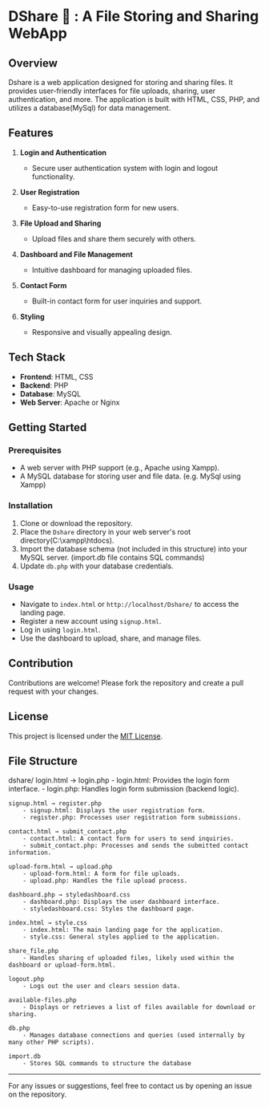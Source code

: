 # DShare 📨 : A File Storing and Sharing WebApp

## Overview
Dshare is a web application designed for storing and sharing files. It provides user-friendly interfaces for file uploads, sharing, user authentication, and more. The application is built with HTML, CSS, PHP, and utilizes a database(MySql) for data management.

## Features
1. **Login and Authentication**
   - Secure user authentication system with login and logout functionality.

2. **User Registration**
   - Easy-to-use registration form for new users.

3. **File Upload and Sharing**
   - Upload files and share them securely with others.

4. **Dashboard and File Management**
   - Intuitive dashboard for managing uploaded files.

5. **Contact Form**
   - Built-in contact form for user inquiries and support.

6. **Styling**
   - Responsive and visually appealing design.

## Tech Stack
- **Frontend**: HTML, CSS
- **Backend**: PHP
- **Database**: MySQL
- **Web Server**: Apache or Nginx

## Getting Started
### Prerequisites
- A web server with PHP support (e.g., Apache using Xampp).
- A MySQL database for storing user and file data. (e.g. MySql using Xampp)

### Installation
1. Clone or download the repository.
2. Place the `Dshare` directory in your web server's root directory(C:\xampp\htdocs).
3. Import the database schema (not included in this structure) into your MySQL server. (import.db file contains SQL commands)
4. Update `db.php` with your database credentials.

### Usage
- Navigate to `index.html` or `http://localhost/Dshare/` to access the landing page.
- Register a new account using `signup.html`.
- Log in using `login.html`.
- Use the dashboard to upload, share, and manage files.

## Contribution
Contributions are welcome! Please fork the repository and create a pull request with your changes.

## License
This project is licensed under the [MIT License](./LICENSE).


## File Structure

dshare/
    login.html → login.php
        - login.html: Provides the login form interface.
        - login.php: Handles login form submission (backend logic).
        
    signup.html → register.php
        - signup.html: Displays the user registration form.
        - register.php: Processes user registration form submissions.

    contact.html → submit_contact.php
        - contact.html: A contact form for users to send inquiries.
        - submit_contact.php: Processes and sends the submitted contact information.

    upload-form.html → upload.php
        - upload-form.html: A form for file uploads.
        - upload.php: Handles the file upload process.

    dashboard.php → styledashboard.css
        - dashboard.php: Displays the user dashboard interface.
        - styledashboard.css: Styles the dashboard page.

    index.html → style.css
        - index.html: The main landing page for the application.
        - style.css: General styles applied to the application.

    share_file.php
        - Handles sharing of uploaded files, likely used within the dashboard or upload-form.html.
        
    logout.php
        - Logs out the user and clears session data.

    available-files.php
        - Displays or retrieves a list of files available for download or sharing.

    db.php
        - Manages database connections and queries (used internally by many other PHP scripts).

    import.db
        - Stores SQL commands to structure the database


---   

For any issues or suggestions, feel free to contact us by opening an issue on the repository.
